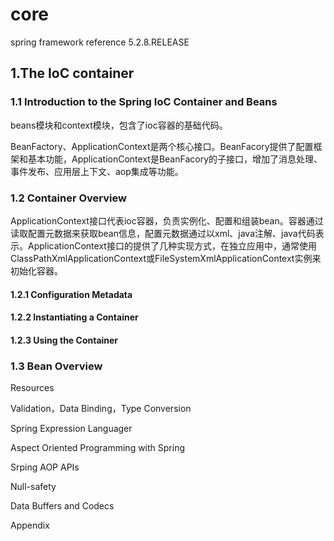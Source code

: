 # core

spring framework reference 5.2.8.RELEASE

## 1.The IoC container

### 1.1 Introduction to the Spring IoC Container and Beans

beans模块和context模块，包含了ioc容器的基础代码。

BeanFactory、ApplicationContext是两个核心接口。BeanFacory提供了配置框架和基本功能，ApplicationContext是BeanFacory的子接口，增加了消息处理、事件发布、应用层上下文、aop集成等功能。

### 1.2 Container Overview

ApplicationContext接口代表ioc容器，负责实例化、配置和组装bean。容器通过读取配置元数据来获取bean信息，配置元数据通过以xml、java注解、java代码表示。ApplicationContext接口的提供了几种实现方式，在独立应用中，通常使用ClassPathXmlApplicationContext或FileSystemXmlApplicationContext实例来初始化容器。

#### 1.2.1 Configuration Metadata

#### 1.2.2 Instantiating a Container

#### 1.2.3 Using the Container

### 1.3 Bean Overview

Resources

Validation，Data Binding，Type Conversion

Spring Expression Languager

Aspect Oriented Programming with Spring

Srping AOP APIs

Null-safety

Data Buffers and Codecs

Appendix

